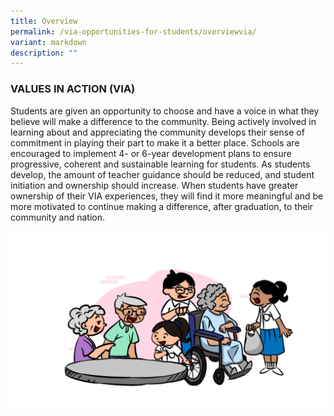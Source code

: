 ```yaml
---
title: Overview
permalink: /via-opportunities-for-students/overviewvia/
variant: markdown
description: ""
---
```

### VALUES IN ACTION (VIA)

Students are given an opportunity to choose and have a voice in what they believe will make a difference to the community. Being actively involved in learning about and appreciating the community develops
their sense of commitment in playing their part to make it a better place. Schools are encouraged to implement 4- or 6-year development plans to
ensure progressive, coherent and sustainable learning for students. As
students develop, the amount of teacher guidance should be reduced,
and student initiation and ownership should increase.
When students have greater ownership of their VIA experiences, they will
find it more meaningful and be more motivated to continue making a
difference, after graduation, to their community and nation.

![](/images/Opportunities_for_VIAv2.png)
